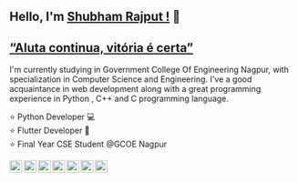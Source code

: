 ## Hello, I'm [Shubham Rajput !](https://skr010561.myportfolio.com/) 👋

## [ “Aluta continua, vitória é certa” ](https://www.google.com/search?rlz=1C1SQJL_enIN886IN886&sxsrf=ALeKk00FIDKFe0skE5XkzcV9_y19Mx7jMA%253A1599419855531&ei=zzVVX5ONIJSW4-EP9bam-AE&q=a+luta+continua+vit%25C3%25B3ria+%25C3%25A9+certa+meaning&oq=%25E2%2580%259CAluta+continua%252C+vit%25C3%25B3ria+%25C3%25A9+certa%25E2%2580%259D+m&gs_lcp=CgZwc3ktYWIQARgAMgQIABANOgcIABCwAxANUPQSWOkbYNQraAFwAHgAgAHfAYgBjQOSAQUwLjEuMZgBAKABAaoBB2d3cy13aXrAAQE&sclient=psy-ab)


I'm currently studying in Government College Of Engineering Nagpur, with specialization in Computer Science and Engineering. I've a good acquaintance in web development along with a great programming experience in Python , C++ and C programming language. 


⭐ Python Developer 💻 
<br/>
⭐ Flutter Developer 📱 
<br/>
⭐ Final Year CSE Student @GCOE Nagpur
<br/>


<a href="https://twitter.com/Shubham3Rajput">
  <img align="left" alt="SKR's Twitter" width="22px" src="https://cdn.jsdelivr.net/npm/simple-icons@v3/icons/twitter.svg" />
</a>
<a href="https://www.linkedin.com/in/shubham3rajput/">
  <img align="left" alt="SKR's Linkdein" width="22px" src="https://cdn.jsdelivr.net/npm/simple-icons@v3/icons/linkedin.svg" />
</a>
<a href="https://github.com/shubham3rajput">
  <img align="left" alt="SKR's Github" width="22px" src="https://cdn.jsdelivr.net/npm/simple-icons@v3/icons/github.svg" />
</a>
<a href="https://t.me/shubham3rajput">
  <img align="left" alt="SKR's Telegram" width="22px" src="https://cdn.jsdelivr.net/npm/simple-icons@v3/icons/telegram.svg" />
</a>
<a href="https://www.instagram.com/shubham3rajput/">
  <img align="left" alt="Pawan's Instagram" width="22px" src="https://cdn.jsdelivr.net/npm/simple-icons@v3/icons/instagram.svg" />
</a>
<a href="https://www.facebook.com/shubham3rajput">
  <img align="left" alt="SKR's Facebook" width="22px" src="https://cdn.jsdelivr.net/npm/simple-icons@v3/icons/facebook.svg" />
</a>
<a href="skr010561@gmail.com">
  <img align="left" alt="SKR's Gmail" width="22px" src="https://cdn.jsdelivr.net/npm/simple-icons@v3/icons/gmail.svg" />
</a>

<br/>
<br/>




<!--
**shubham3rajput/shubham3rajput** is a ✨ _special_ ✨ repository because its `README.md` (this file) appears on your GitHub profile.

Here are some ideas to get you started:

- 🔭 I’m currently working on ...
- 🌱 I’m currently learning ...
- 👯 I’m looking to collaborate on ...
- 🤔 I’m looking for help with ...
- 💬 Ask me about ...
- 📫 How to reach me: ...
- 😄 Pronouns: ...
- ⚡ Fun fact: ...
-->
